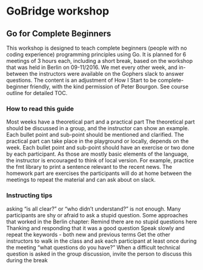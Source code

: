 # GoBridge workshop

## Go for Complete Beginners

This workshop is designed to teach complete beginners (people with no coding experience) programming principles using Go.
It is planned for 6 meetings of 3 hours each, including a short break, based on the workshop that was held in Berlin on 09-11/2016. We met every other week, and in-between the instructors were available on the Gophers slack to answer questions.
The content is an adjustment of How I Start to be complete-beginner friendly, with the kind permission of Peter Bourgon.
See course outline for detailed TOC.

### How to read this guide

Most weeks have a theoretical part and a practical part
The theoretical part should be discussed in a group, and the instructor can show an example. Each bullet point and sub-point should be mentioned and clarified.
The practical part can take place in the playground or locally, depends on the week. Each bullet point and sub-point should have an exercise or two done by each participant. As those are mostly basic elements of the language, the instructor is encouraged to think of local version. For example, practice the fmt library to print a sentence relevant to the recent news.
The homework part are exercises the participants will do at home between the meetings to repeat the material and can ask about on slack.

### Instructing tips

asking “is all clear?” or “who didn’t understand?” is not enough. Many participants are shy or afraid to ask a stupid question.
Some approaches that worked in the Berlin chapter:
Remind there are no stupid questions here
Thanking and responding that it was a good question
Speak slowly and repeat the keywords - both new and previous terms
Get the other instructors to walk in the class and ask each participant at least once during the meeting “what questions do you have?”
When a difficult technical question is asked in the group discussion, invite the person to discuss this during the break
